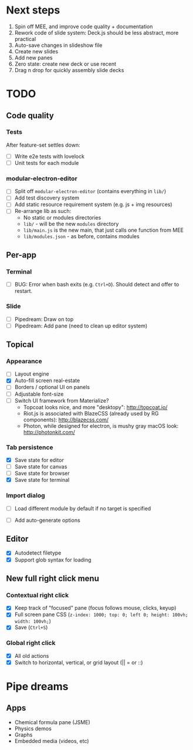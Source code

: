 # Next steps

1. Spin off MEE, and improve code quality + documentation
2. Rework code of slide system: Deck.js should be less abstract, more practical
3. Auto-save changes in slideshow file
4. Create new slides
5. Add new panes
6. Zero state: create new deck or use recent
7. Drag n drop for quickly assembly slide decks

# TODO

## Code quality

### Tests

After feature-set settles down:

- [ ] Write e2e tests with lovelock
- [ ] Unit tests for each module

### modular-electron-editor
- [ ] Split off `modular-electron-editor` (contains everything in `lib/`)
- [ ] Add test discovery system
- [ ] Add static resource requirement system (e.g. js + img resources)
- [ ] Re-arrange lib as such:
    * No static or modules directories
    * `lib/` - will be the new `modules` directory
    * `lib/main.js` is the new main, that just calls one function from MEE
    * `lib/modules.json` - as before, contains modules

## Per-app

### Terminal
- [ ] BUG: Error when bash exits (e.g. `Ctrl+D`). Should detect and offer to
  restart.

### Slide
- [ ] Pipedream: Draw on top
- [ ] Pipedream: Add pane (need to clean up editor system)

## Topical

### Appearance
- [ ] Layout engine
- [X] Auto-fill screen real-estate
- [ ] Borders / optional UI on panels
- [ ] Adjustable font-size
- [ ] Switch UI framework from Materialize?
    * Topcoat looks nice, and more "desktopy": http://topcoat.io/
    * Riot.js is associated with BlazeCSS (already used by RG
      components): http://blazecss.com/
    * Photon, while designed for electron, is mushy gray macOS look:
      http://photonkit.com/

### Tab persistence
- [X] Save state for editor
- [ ] Save state for canvas
- [ ] Save state for browser
- [X] Save state for terminal

### Import dialog
- [ ] Load different module by default if no target is specified
- [ ] Add auto-generate options


## Editor
- [X] Autodetect filetype
- [X] Support glob syntax for loading

## New full right click menu

### Contextual right click
- [X] Keep track of "focused" pane (focus follows mouse, clicks, keyup)
- [X] Full screen pane CSS (`z-index: 1000; top: 0; left 0; height: 100vh;
  width: 100vh;`)
- [X] Save (`Ctrl+S`)

### Global right click
- [X] All old actions
- [X] Switch to horizontal, vertical, or grid layout (|| = or ::)

# Pipe dreams

## Apps
-  Chemical formula pane (JSME)
-  Physics demos
-  Graphs
-  Embedded media (videos, etc)

